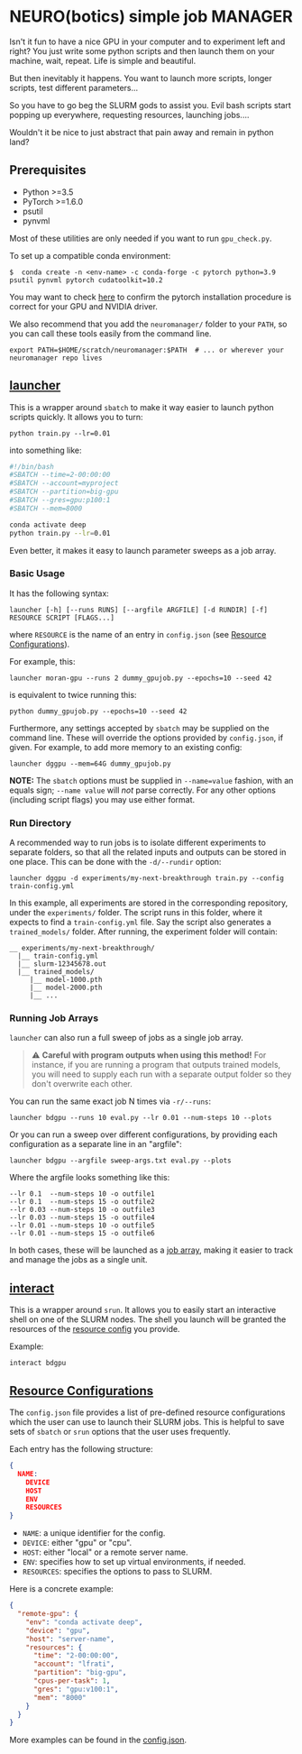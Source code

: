 # NEURO(botics) simple job MANAGER

Isn't it fun to have a nice GPU in your computer and to experiment left and right? You just write some python scripts
and then launch them on your machine, wait, repeat. Life is simple and beautiful.

But then inevitably it happens. You want to launch more scripts, longer scripts, test different parameters... 

So you have to go beg the SLURM gods to assist you. Evil bash scripts start popping up everywhere, requesting resources, launching jobs....

Wouldn't it be nice to just abstract that pain away and remain in python land?

## Prerequisites

- Python >=3.5 
- PyTorch >=1.6.0
- psutil
- pynvml

Most of these utilities are only needed if you want to run `gpu_check.py`.

To set up a compatible conda environment:
```shell
$  conda create -n <env-name> -c conda-forge -c pytorch python=3.9 psutil pynvml pytorch cudatoolkit=10.2
```
You may want to check [here](https://pytorch.org/get-started/locally/) to confirm the pytorch installation procedure is
correct for your GPU and NVIDIA driver.

We also recommend that you add the `neuromanager/` folder to your `PATH`, so you can call these tools easily from the
command line.
```shell
export PATH=$HOME/scratch/neuromanager:$PATH  # ... or wherever your neuromanager repo lives
```

## [launcher](launcher)

This is a wrapper around `sbatch` to make it way easier to launch python scripts quickly. It allows you to turn:
```shell
python train.py --lr=0.01
```
into something like:
```bash
#!/bin/bash
#SBATCH --time=2-00:00:00
#SBATCH --account=myproject
#SBATCH --partition=big-gpu
#SBATCH --gres=gpu:p100:1
#SBATCH --mem=8000

conda activate deep
python train.py --lr=0.01
```
Even better, it makes it easy to launch parameter sweeps as a job array.

### Basic Usage

It has the following syntax:
```
launcher [-h] [--runs RUNS] [--argfile ARGFILE] [-d RUNDIR] [-f] RESOURCE SCRIPT [FLAGS...]
```
where `RESOURCE` is the name of an entry in `config.json` (see [Resource Configurations](#resource-configurations)).

For example, this:
```shell
launcher moran-gpu --runs 2 dummy_gpujob.py --epochs=10 --seed 42
```
is equivalent to twice running this:
```shell
python dummy_gpujob.py --epochs=10 --seed 42
```

Furthermore, any settings accepted by `sbatch` may be supplied on the command line. These will override the options
provided by `config.json`, if given. For example, to add more memory to an existing config:
```
launcher dggpu --mem=64G dummy_gpujob.py
```
**NOTE:** The `sbatch` options must be supplied in `--name=value` fashion, with an
equals sign; `--name value` will *not* parse correctly. For any other options
(including script flags) you may use either format.

### Run Directory

A recommended way to run jobs is to isolate different experiments to separate folders, so that all the related inputs
and outputs can be stored in one place. This can be done with the `-d/--rundir` option:
```shell
launcher dggpu -d experiments/my-next-breakthrough train.py --config train-config.yml
```
In this example, all experiments are stored in the corresponding repository, under the `experiments/` folder. The script
runs in this folder, where it expects to find a `train-config.yml` file. Say the script also generates a
`trained_models/` folder. After running, the experiment folder will contain:
```
__ experiments/my-next-breakthrough/
  |__ train-config.yml
  |__ slurm-12345678.out
  |__ trained_models/
     |__ model-1000.pth
     |__ model-2000.pth
     |__ ...
```

### Running Job Arrays

`launcher` can also run a full sweep of jobs as a single job array.

> :warning: **Careful with program outputs when using this method!**
> For instance, if you are running a program that outputs trained models, you will need to supply each run with a
> separate output folder so they don't overwrite each other.

You can run the same exact job N times via `-r/--runs`:
```shell
launcher bdgpu --runs 10 eval.py --lr 0.01 --num-steps 10 --plots
```

Or you can run a sweep over different configurations, by providing each configuration as a separate line in an
"argfile":
```shell
launcher bdgpu --argfile sweep-args.txt eval.py --plots
```
Where the argfile looks something like this:
```
--lr 0.1  --num-steps 10 -o outfile1
--lr 0.1  --num-steps 15 -o outfile2
--lr 0.03 --num-steps 10 -o outfile3
--lr 0.03 --num-steps 15 -o outfile4
--lr 0.01 --num-steps 10 -o outfile5
--lr 0.01 --num-steps 15 -o outfile6
```

In both cases, these will be launched as a [job array](https://slurm.schedmd.com/job_array.html), making it easier to
track and manage the jobs as a single unit.

## [interact](interact)

This is a wrapper around `srun`. It allows you to easily start an interactive shell on one of the SLURM nodes.  The
shell you launch will be granted the resources of the [resource config]((#resource-configurations)) you provide.

Example:
```shell
interact bdgpu
```

## [Resource Configurations](config.json)

The `config.json` file provides a list of pre-defined resource configurations which the user can use to launch their
SLURM jobs. This is helpful to save sets of `sbatch` or `srun` options that the user uses frequently.

Each entry has the following structure:
```json
{
  NAME:
    DEVICE 
    HOST
    ENV
    RESOURCES
}
```

- `NAME`: a unique identifier for the config.
- `DEVICE`: either "gpu" or "cpu".
- `HOST`: either "local" or a remote server name.
- `ENV`: specifies how to set up virtual environments, if needed.
- `RESOURCES`: specifies the options to pass to SLURM.

Here is a concrete example:
```json
{
  "remote-gpu": {
    "env": "conda activate deep",
    "device": "gpu",
    "host": "server-name",
    "resources": {
      "time": "2-00:00:00",
      "account": "lfrati",
      "partition": "big-gpu",
      "cpus-per-task": 1,
      "gres": "gpu:v100:1",
      "mem": "8000"
    }
  }
}
```

More examples can be found in the [config.json](config.json).
